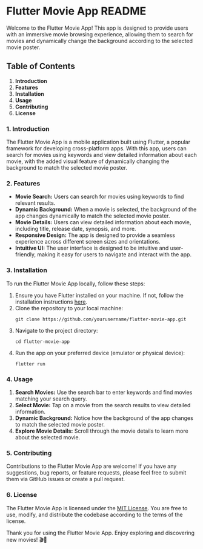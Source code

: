 # **Flutter Movie App README**

Welcome to the Flutter Movie App! This app is designed to provide users with an immersive movie browsing experience, allowing them to search for movies and dynamically change the background according to the selected movie poster.

## Table of Contents
1. **Introduction**
2. **Features**
3. **Installation**
4. **Usage**
5. **Contributing**
6. **License**

### 1. Introduction
The Flutter Movie App is a mobile application built using Flutter, a popular framework for developing cross-platform apps. With this app, users can search for movies using keywords and view detailed information about each movie, with the added visual feature of dynamically changing the background to match the selected movie poster.

### 2. Features
- **Movie Search:** Users can search for movies using keywords to find relevant results.
- **Dynamic Background:** When a movie is selected, the background of the app changes dynamically to match the selected movie poster.
- **Movie Details:** Users can view detailed information about each movie, including title, release date, synopsis, and more.
- **Responsive Design:** The app is designed to provide a seamless experience across different screen sizes and orientations.
- **Intuitive UI:** The user interface is designed to be intuitive and user-friendly, making it easy for users to navigate and interact with the app.

### 3. Installation
To run the Flutter Movie App locally, follow these steps:
1. Ensure you have Flutter installed on your machine. If not, follow the installation instructions [here](https://flutter.dev/docs/get-started/install).
2. Clone the repository to your local machine:
   ```
   git clone https://github.com/yourusername/flutter-movie-app.git
   ```
3. Navigate to the project directory:
   ```
   cd flutter-movie-app
   ```
4. Run the app on your preferred device (emulator or physical device):
   ```
   flutter run
   ```

### 4. Usage
1. **Search Movies:** Use the search bar to enter keywords and find movies matching your search query.
2. **Select Movie:** Tap on a movie from the search results to view detailed information.
3. **Dynamic Background:** Notice how the background of the app changes to match the selected movie poster.
4. **Explore Movie Details:** Scroll through the movie details to learn more about the selected movie.

### 5. Contributing
Contributions to the Flutter Movie App are welcome! If you have any suggestions, bug reports, or feature requests, please feel free to submit them via GitHub issues or create a pull request.

### 6. License
The Flutter Movie App is licensed under the [MIT License](https://opensource.org/licenses/MIT). You are free to use, modify, and distribute the codebase according to the terms of the license.

Thank you for using the Flutter Movie App. Enjoy exploring and discovering new movies! 🎬🍿
